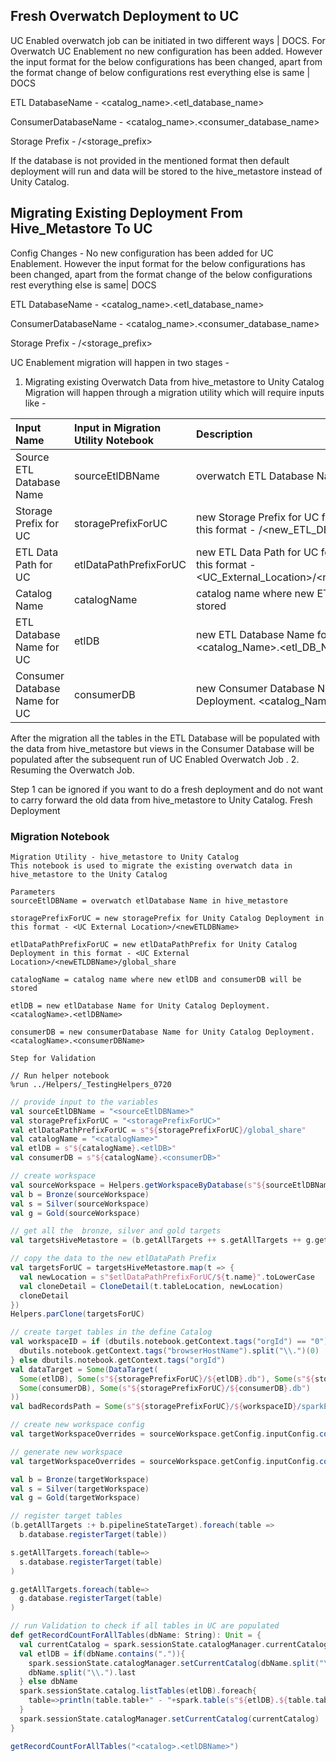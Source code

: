 ## Fresh Overwatch Deployment to UC

UC Enabled overwatch job can be initiated in two different ways | DOCS.
For Overwatch UC Enablement no new configuration has been added. However the input format for the below configurations has been changed, apart from the format change of below configurations rest everything else is same | DOCS

ETL DatabaseName - <catalog_name>.<etl_database_name>

ConsumerDatabaseName - <catalog_name>.<consumer_database_name>

Storage Prefix -  <UC External Location>/<storage_prefix>

If the database is not provided in the mentioned format then default deployment will run and data will be stored to the hive_metastore instead of Unity Catalog.


## Migrating Existing Deployment From Hive_Metastore To UC

Config Changes - No new configuration has been added for UC Enablement. However the input format for the below configurations has been changed, apart from the format change of  the below configurations rest everything else is same| DOCS

ETL DatabaseName - <catalog_name>.<etl_database_name>

ConsumerDatabaseName - <catalog_name>.<consumer_database_name>

Storage Prefix -  <UC External Location>/<storage_prefix>


UC Enablement migration will happen in two stages -

1. Migrating existing Overwatch Data from hive_metastore to Unity Catalog
Migration will happen through a migration utility which will require inputs like -

   
Input Name | Input in Migration Utility Notebook | Description
:----------------------------|:------------------------------------|:--------------------------------------------------
Source ETL Database Name     | sourceEtlDBName                     |overwatch ETL Database Name in hive_metastore
Storage Prefix for UC        | storagePrefixForUC                  |new Storage Prefix for UC for Unity Catalog Deployment in this format - <UC External Location>/<new_ETL_DB_Name>
ETL Data Path for UC         | etlDataPathPrefixForUC              |new ETL Data Path for UC for Unity Catalog Deployment in this format - <UC_External_Location>/<new_ETL_DB_Name>/global_share
Catalog Name                 | catalogName                         |catalog name where new ETL lDB and Consumer DB will be stored
ETL Database Name for UC     | etlDB                               |new ETL Database Name for Unity Catalog Deployment. <catalog_Name>.<etl_DB_Name>
Consumer Database Name for UC| consumerDB                          |new Consumer Database Name for Unity Catalog Deployment. <catalog_Name>.<consumer_DB_Name>


After the migration all the tables in the ETL Database will be populated with the data from hive_metastore but views in the Consumer Database will be populated after the subsequent run of UC Enabled Overwatch Job  .
2. Resuming the Overwatch Job.

Step 1 can be ignored if you want to do a fresh deployment and do not want to carry forward the old data from hive_metastore to Unity Catalog. Fresh Deployment

### Migration Notebook 

```text
Migration Utility - hive_metastore to Unity Catalog
This notebook is used to migrate the existing overwatch data in hive_metastore to the Unity Catalog

Parameters
sourceEtlDBName = overwatch etlDatabase Name in hive_metastore

storagePrefixForUC = new storagePrefix for Unity Catalog Deployment in this format - <UC External Location>/<newETLDBName>

etlDataPathPrefixForUC = new etlDataPathPrefix for Unity Catalog Deployment in this format - <UC External Location>/<newETLDBName>/global_share

catalogName = catalog name where new etlDB and consumerDB will be stored

etlDB = new etlDatabase Name for Unity Catalog Deployment. <catalogName>.<etlDBName>

consumerDB = new consumerDatabase Name for Unity Catalog Deployment. <catalogName>.<consumerDBName>

Step for Validation
```

```text
// Run helper notebook
%run ../Helpers/_TestingHelpers_0720
```

```scala
// provide input to the variables
val sourceEtlDBName = "<sourceEtlDBName>"
val storagePrefixForUC = "<storagePrefixForUC>"
val etlDataPathPrefixForUC = s"${storagePrefixForUC}/global_share"
val catalogName = "<catalogName>"
val etlDB = s"${catalogName}.<etlDB>"
val consumerDB = s"${catalogName}.<consumerDB>"

// create workspace
val sourceWorkspace = Helpers.getWorkspaceByDatabase(s"${sourceEtlDBName}")
val b = Bronze(sourceWorkspace)
val s = Silver(sourceWorkspace)
val g = Gold(sourceWorkspace)

// get all the  bronze, silver and gold targets 
val targetsHiveMetastore = (b.getAllTargets ++ s.getAllTargets ++ g.getAllTargets :+ b.pipelineStateTarget).filter(_.exists(dataValidation = true))

// copy the data to the new etlDataPath Prefix
val targetsForUC = targetsHiveMetastore.map(t => {
  val newLocation = s"$etlDataPathPrefixForUC/${t.name}".toLowerCase
  val cloneDetail = CloneDetail(t.tableLocation, newLocation)
  cloneDetail
})
Helpers.parClone(targetsForUC)

// create target tables in the define Catalog 
val workspaceID = if (dbutils.notebook.getContext.tags("orgId") == "0") {
  dbutils.notebook.getContext.tags("browserHostName").split("\\.")(0)
} else dbutils.notebook.getContext.tags("orgId")
val dataTarget = Some(DataTarget(
  Some(etlDB), Some(s"${storagePrefixForUC}/${etlDB}.db"), Some(s"${storagePrefixForUC}/global_share"),
  Some(consumerDB), Some(s"${storagePrefixForUC}/${consumerDB}.db")
))
val badRecordsPath = Some(s"${storagePrefixForUC}/${workspaceID}/sparkEventsBadrecords")

// create new workspace config 
val targetWorkspaceOverrides = sourceWorkspace.getConfig.inputConfig.copy(dataTarget = dataTarget, badRecordsPath = badRecordsPath)

// generate new workspace
val targetWorkspaceOverrides = sourceWorkspace.getConfig.inputConfig.copy(dataTarget = dataTarget, badRecordsPath = badRecordsPath)

val b = Bronze(targetWorkspace)
val s = Silver(targetWorkspace)
val g = Gold(targetWorkspace)

// register target tables
(b.getAllTargets :+ b.pipelineStateTarget).foreach(table => 
  b.database.registerTarget(table))

s.getAllTargets.foreach(table=>
  s.database.registerTarget(table)
)

g.getAllTargets.foreach(table=>
  g.database.registerTarget(table)
)

// run Validation to check if all tables in UC are populated
def getRecordCountForAllTables(dbName: String): Unit = {
  val currentCatalog = spark.sessionState.catalogManager.currentCatalog.name
  val etlDB = if(dbName.contains(".")){
    spark.sessionState.catalogManager.setCurrentCatalog(dbName.split("\\.").head)
    dbName.split("\\.").last
  } else dbName
  spark.sessionState.catalog.listTables(etlDB).foreach{
    table=>println(table.table+" - "+spark.table(s"${etlDB}.${table.table}").count)
  }
  spark.sessionState.catalogManager.setCurrentCatalog(currentCatalog)
}

getRecordCountForAllTables("<catalog>.<etlDBName>")
```



